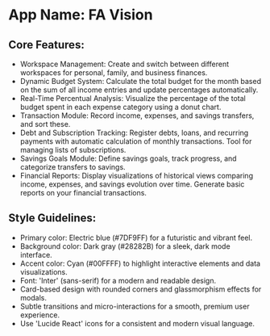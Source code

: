 # **App Name**: FA Vision

## Core Features:

- Workspace Management: Create and switch between different workspaces for personal, family, and business finances.
- Dynamic Budget System: Calculate the total budget for the month based on the sum of all income entries and update percentages automatically.
- Real-Time Percentual Analysis: Visualize the percentage of the total budget spent in each expense category using a donut chart.
- Transaction Module: Record income, expenses, and savings transfers, and sort these.
- Debt and Subscription Tracking: Register debts, loans, and recurring payments with automatic calculation of monthly transactions.  Tool for managing lists of subscriptions.
- Savings Goals Module: Define savings goals, track progress, and categorize transfers to savings.
- Financial Reports: Display visualizations of historical views comparing income, expenses, and savings evolution over time. Generate basic reports on your financial transactions.

## Style Guidelines:

- Primary color: Electric blue (#7DF9FF) for a futuristic and vibrant feel.
- Background color: Dark gray (#28282B) for a sleek, dark mode interface.
- Accent color: Cyan (#00FFFF) to highlight interactive elements and data visualizations.
- Font: 'Inter' (sans-serif) for a modern and readable design.
- Card-based design with rounded corners and glassmorphism effects for modals.
- Subtle transitions and micro-interactions for a smooth, premium user experience.
- Use 'Lucide React' icons for a consistent and modern visual language.